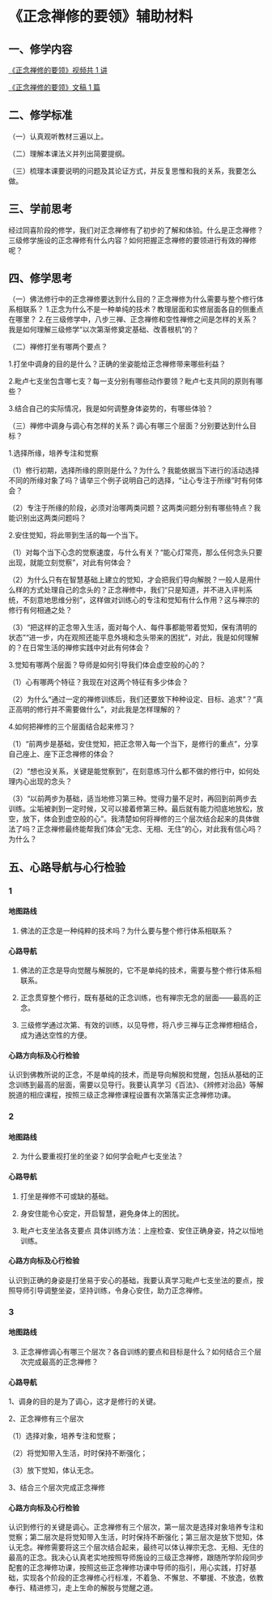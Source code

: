# 《正念禅修的要领》辅助材料

## 一、修学内容

[《正念禅修的要领》视频共 1 讲](https://www.youtube.com/watch?v=PdfjeoRErjA)

[《正念禅修的要领》文稿 1 篇](.)

## 二、修学标准

（一）认真观听教材三遍以上。

（二）理解本课法义并列出简要提纲。

（三）梳理本课要说明的问题及其论证方式，并反复思惟和我的关系，我要怎么做。

## 三、学前思考

经过同喜阶段的修学，我们对正念禅修有了初步的了解和体验。什么是正念禅修？三级修学施设的正念禅修有什么内容？如何把握正念禅修的要领进行有效的禅修呢？

## 四、修学思考

（一）佛法修行中的正念禅修要达到什么目的？正念禅修为什么需要与整个修行体系相联系？ 1.正念为什么不是一种单纯的技术？教理层面和实修层面各自的侧重点在哪里？ 2.在三级修学中，八步三禅、正念禅修和空性禅修之间是怎样的关系？我是如何理解三级修学“以次第渐修奠定基础、改善根机“的？

（二）禅修打坐有哪两个要点？

1.打坐中调身的目的是什么？正确的坐姿能给正念禅修带来哪些利益？

2.毗卢七支坐包含哪七支？每一支分别有哪些动作要领？毗卢七支共同的原则有哪些？

3.结合自己的实际情况，我是如何调整身体姿势的，有哪些体验？

（三）禅修中调身与调心有怎样的关系？调心有哪三个层面？分别要达到什么目标？

1.选择所缘，培养专注和觉察

（1）修行初期，选择所缘的原则是什么？为什么？我能依据当下进行的活动选择不同的所缘对象了吗？请举三个例子说明自己的选择，“让心专注于所缘”时有何体会？

（2）专注于所缘的阶段，必须对治哪两类问题？这两类问题分别有哪些特点？我能识别出这两类问题吗？

2.安住觉知，将此带到生活的每一个当下。

（1）对每个当下心念的觉察速度，与什么有关？“能心灯常亮，那么任何念头只要出现，就能立刻觉察”，对此有何体会？

（2）为什么只有在智慧基础上建立的觉知，才会把我们导向解脱？一般人是用什么样的方式处理自己的念头的？正念禅修中，我们“只是知道，并不进入评判系统，不刻意地思维分别”，这样做对训练心的专注和觉知有什么作用？这与禅宗的修行有何相通之处？

（3）“把这样的正念带入生活，面对每个人、每件事都能带着觉知，保有清明的状态”“进一步，内在观照还能平息外境和念头带来的困扰”，对此，我是如何理解的？在日常生活的禅修实践中对此有何体会？

3.觉知有哪两个层面？导师是如何引导我们体会虚空般的心的？

（1）心有哪两个特征？我现在对这两个特征有多少体会？

（2）为什么“通过一定的禅修训练后，我们还要放下种种设定、目标、追求”？“真正高明的修行并不需要做什么”，对此我是怎样理解的？

4.如何把禅修的三个层面结合起来修习？

（1）“前两步是基础，安住觉知，把正念带入每一个当下，是修行的重点”，分享自己座上、座下正念禅修的体会？

（2）“想也没关系，关键是能觉察到”，在刻意练习什么都不做的修行中，如何处理内心出现的念头？

（3）“以前两步为基础，适当地修习第三种。觉得力量不足时，再回到前两步去训练。尘垢被剥到一定时候，又可以接着修第三种。最后就有能力彻底地放松，放空，放下，体会到虚空般的心”。我清楚如何将禅修的三个层次结合起来的具体做法了吗？正念禅修最终能帮我们体会“无念、无相、无住”的心，对此我有信心吗？为什么？

## 五、心路导航与心行检验

### 1

#### 地图路线

1. 佛法的正念是一种纯粹的技术吗？为什么要与整个修行体系相联系？

#### 心路导航

1. 佛法的正念是导向觉醒与解脱的，它不是单纯的技术，需要与整个修行体系相联系。

2. 正念贯穿整个修行，既有基础的正念训练，也有禅宗无念的层面——最高的正念。

3. 三级修学通过次第、有效的训练，以见导修，将八步三禅与正念禅修相结合，成为通达空性的方便。

#### 心路方向标及心行检验

认识到佛教所说的正念，不是单纯的技术，而是导向解脱和觉醒，包括从基础的正念训练到最高的层面，需要以见导行。我要认真学习《百法》、《辨修对治品》等解脱道的相应课程，按照三级正念禅修课程设置有次第落实正念禅修功课。

### 2

#### 地图路线

2. 为什么要重视打坐的坐姿？如何学会毗卢七支坐法？

#### 心路导航

1. 打坐是禅修不可或缺的基础。

2. 身安住能令心安定，开启智慧，避免身体上的困扰。

3. 毗卢七支坐法各支要点 具体训练方法：上座检查、安住正确身姿，持之以恒地训练。

#### 心路方向标及心行检验

认识到正确的身姿是打坐易于安心的基础，我要认真学习毗卢七支坐法的要点，按照导师引导调整坐姿，坚持训练，令身心安住，助力正念禅修。

### 3

#### 地图路线

3. 正念禅修调心有哪三个层次？各自训练的要点和目标是什么？如何结合三个层次完成最高的正念禅修？

#### 心路导航

1、调身的目的是为了调心，这才是修行的关键。

2、正念禅修有三个层次

（1）选择对象，培养专注和觉察；

（2）将觉知带入生活，时时保持不断强化；

（3）放下觉知，体认无念。

3、结合三个层次完成正念禅修

#### 心路方向标及心行检验

认识到修行的关键是调心。正念禅修有三个层次，第一层次是选择对象培养专注和觉察；第二层次是将觉知带入生活，时时保持不断强化；第三层次是放下觉知，体认无念。禅修需要将这三个层次结合起来，最终可以体认禅宗无念、无相、无住的最高的正念。我决心认真老实地按照导师施设的三级正念禅修，跟随所学阶段同步配套的正念禅修功课，按照这些正念禅修功课中导师的指引，用心实践，打好基础，实现各个阶段的正念禅修心行标准，不着急、不懈怠、不攀援、不放逸，依教奉行、精进修习，走上生命的解脱与觉醒之道。
